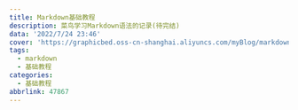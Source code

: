 ```yaml
---
title: Markdown基础教程
description: 菜鸟学习Markdown语法的记录(待完结)
data: '2022/7/24 23:46'
cover: 'https://graphicbed.oss-cn-shanghai.aliyuncs.com/myBlog/markdown.jpg'
tags:
  - markdown
  - 基础教程
categories:
  - 基础教程
abbrlink: 47867
---
```

